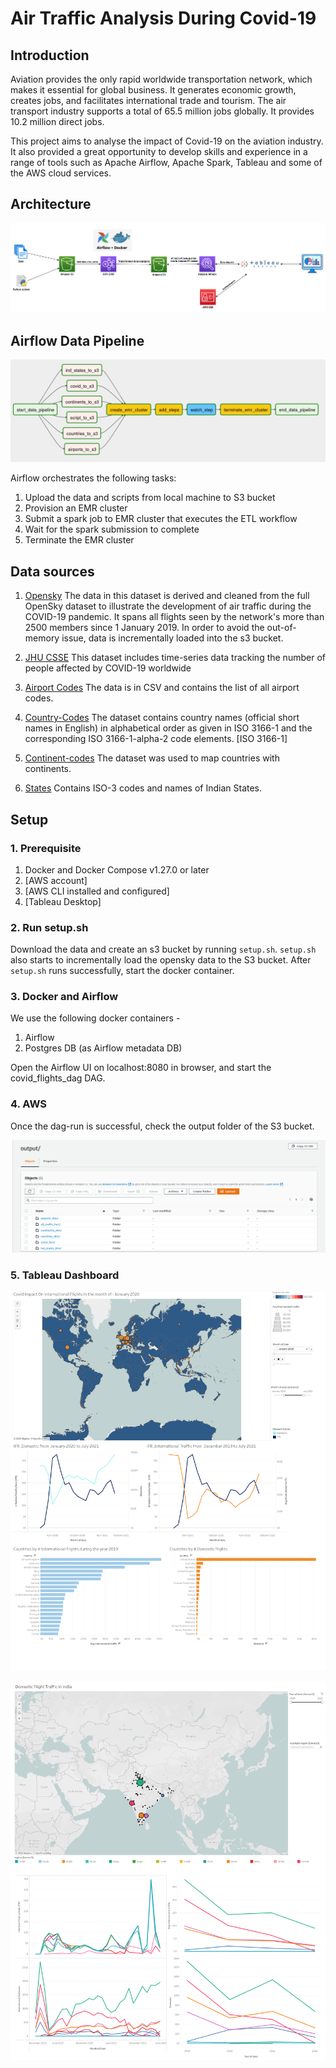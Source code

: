 # Air Traffic Analysis During Covid-19 

## Introduction
Aviation provides the only rapid worldwide transportation network, which makes it essential for global business. It generates economic growth, creates jobs, and facilitates international trade and tourism. The air transport industry supports a total of 65.5 million jobs globally. It provides 10.2 million direct jobs.

This project aims to analyse the impact of Covid-19 on the aviation industry. It also provided a great opportunity to develop skills and experience in a range of tools such as Apache Airflow, Apache Spark, Tableau and some of the AWS cloud services.

## Architecture

<p align="left">
    <img src="https://github.com/Adnan18Ansari/air-traffic-Analysis/blob/main/images/Final-architecture.png">
</p>

## Airflow Data Pipeline
<p align="left">
    <img src="https://github.com/Adnan18Ansari/air-traffic-Analysis/blob/main/images/Airflow_graph_view.png">
</p>

Airflow orchestrates the following tasks:

1. Upload the data and scripts from local machine to S3 bucket
2. Provision an EMR cluster
3. Submit a spark job to EMR cluster that executes the ETL workflow
4. Wait for the spark submission to complete
5. Terminate the EMR cluster


## Data sources

1. [Opensky](https://zenodo.org/record/6603766)
    The data in this dataset is derived and cleaned from the full OpenSky dataset to illustrate the development of air traffic during the COVID-19 pandemic. It spans all flights seen by the network's more than 2500 members since 1 January 2019.
    In order to avoid the out-of-memory issue, data is incrementally loaded into the s3 bucket.

2. [JHU CSSE](https://github.com/CSSEGISandData/COVID-19)
    This dataset includes time-series data tracking the number of people affected by COVID-19 worldwide

3. [Airport Codes](https://datahub.io/core/airport-codes)
    The data is in CSV and contains the list of all airport codes.

4. [Country-Codes](https://datahub.io/core/country-list)
    The dataset contains country names (official short names in English) in alphabetical order as given in ISO 3166-1 and the corresponding ISO 3166-1-alpha-2 code elements. [ISO 3166-1]

5. [Continent-codes](https://www.kaggle.com/datasets/andradaolteanu/country-mapping-iso-continent-region)
    The dataset was used to map countries with continents.

6. [States](https://www.kaggle.com/datasets/arjunaraoc/india-states)
    Contains ISO-3 codes and names of Indian States.


## Setup
### 1. Prerequisite

1. Docker and Docker Compose v1.27.0 or later
2. [AWS account]
3. [AWS CLI installed and configured]
4. [Tableau Desktop]

### 2. Run setup.sh

Download the data and create an s3 bucket by running `setup.sh`.
`setup.sh` also starts to incrementally load the opensky data to the S3 bucket.
After `setup.sh` runs successfully, start the docker container.

### 3. Docker and Airflow

We use the following docker containers -

1. Airflow
2. Postgres DB (as Airflow metadata DB)

Open the Airflow UI on localhost:8080 in browser, and start the covid_flights_dag DAG.

### 4. AWS

Once the dag-run is successful, check the output folder of the S3 bucket.
<p align="left">
    <img src="https://github.com/Adnan18Ansari/air-traffic-Analysis/blob/main/images/S3_outputdir.png">
</p>

### 5. Tableau Dashboard 

<p align="left">
    <img src="https://github.com/Adnan18Ansari/air-traffic-Analysis/blob/main/images/Tableau/GLOBAL.png">
</p>

<p align="left">
    <img src="https://github.com/Adnan18Ansari/air-traffic-Analysis/blob/main/images/Tableau/INDIA.png">
</p>
